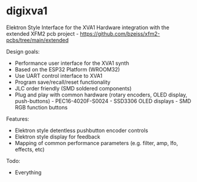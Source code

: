 # digixva1
Elektron Style Interface for the XVA1
Hardware integration with the extended XFM2 pcb project - https://github.com/bzeiss/xfm2-pcbs/tree/main/extended

Design goals:
- Performance user interface for the XVA1 synth
- Based on the ESP32 Platform (WROOM32)
- Use UART control interface to XVA1
- Program save/recall/reset functionality
- JLC order friendly (SMD soldered components)
- Plug and play with common hardware (rotary encoders, OLED display, push-buttons)
      - PEC16-4020F-S0024
      - SSD3306 OLED displays
      - SMD RGB function buttons

Features:
- Elektron style detentless pushbutton encoder controls
- Elektron style display for feedback
- Mapping of common performance parameters (e.g. filter, amp, lfo, effects, etc)

Todo:
- Everything
